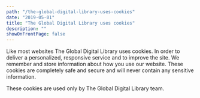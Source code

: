 ```yaml
---
path: "/the-global-digital-library-uses-cookies"
date: "2019-05-01"
title: "The Global Digital Library uses cookies"
description: ""
showOnFrontPage: false
---
```


Like most websites The Global Digital Library uses cookies. In order to deliver a personalized, responsive service and to improve the site. We remember and store information about how you use our website. These cookies are completely safe and secure and will never contain any sensitive information.

These cookies are used only by The Global Digital Library team.

